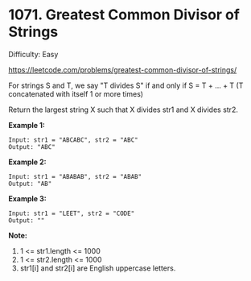 # 1071. Greatest Common Divisor of Strings

Difficulty: Easy

https://leetcode.com/problems/greatest-common-divisor-of-strings/

For strings S and T, we say "T divides S" if and only if S = T + ... + T  (T concatenated with itself 1 or more times)

Return the largest string X such that X divides str1 and X divides str2.

**Example 1:**
```
Input: str1 = "ABCABC", str2 = "ABC"
Output: "ABC"
```

**Example 2:**
```
Input: str1 = "ABABAB", str2 = "ABAB"
Output: "AB"
```

**Example 3:**
```
Input: str1 = "LEET", str2 = "CODE"
Output: ""
```

**Note:**

1. 1 <= str1.length <= 1000
2. 1 <= str2.length <= 1000
3. str1[i] and str2[i] are English uppercase letters.
